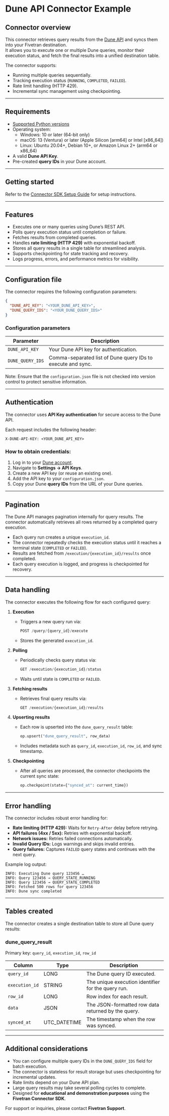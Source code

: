 # Dune API Connector Example

## Connector overview

This connector retrieves query results from the [Dune API](https://dune.com/docs/api/) and syncs them into your Fivetran destination.  
It allows you to execute one or multiple Dune queries, monitor their execution status, and fetch the final results into a unified destination table.

The connector supports:
- Running multiple queries sequentially.
- Tracking execution status (`RUNNING`, `COMPLETED`, `FAILED`).
- Rate limit handling (HTTP 429).
- Incremental sync management using checkpointing.

---

## Requirements

- [Supported Python versions](https://github.com/fivetran/fivetran_connector_sdk/blob/main/README.md#requirements)
- Operating system:
    - Windows: 10 or later (64-bit only)
    - macOS: 13 (Ventura) or later (Apple Silicon [arm64] or Intel [x86_64])
    - Linux: Ubuntu 20.04+, Debian 10+, or Amazon Linux 2+ (arm64 or x86_64)
- A valid **Dune API Key**.
- Pre-created **query IDs** in your Dune account.

---

## Getting started

Refer to the [Connector SDK Setup Guide](https://fivetran.com/docs/connectors/connector-sdk/setup-guide) for setup instructions.

---

## Features

- Executes one or many queries using Dune’s REST API.
- Polls query execution status until completion or failure.
- Fetches results from completed queries.
- Handles **rate limiting (HTTP 429)** with exponential backoff.
- Stores all query results in a single table for streamlined analysis.
- Supports checkpointing for state tracking and recovery.
- Logs progress, errors, and performance metrics for visibility.

---

## Configuration file

The connector requires the following configuration parameters:

```json
{
  "DUNE_API_KEY": "<YOUR_DUNE_API_KEY>",
  "DUNE_QUERY_IDS": "<YOUR_DUNE_QUERY_IDS>"
}
```

### Configuration parameters

| Parameter | Description |
|------------|-------------|
| `DUNE_API_KEY` | Your Dune API key for authentication. |
| `DUNE_QUERY_IDS` | Comma-separated list of Dune query IDs to execute and sync. |

Note: Ensure that the `configuration.json` file is not checked into version control to protect sensitive information.

---

## Authentication

The connector uses **API Key authentication** for secure access to the Dune API.

Each request includes the following header:
```
X-DUNE-API-KEY: <YOUR_DUNE_API_KEY>
```

### How to obtain credentials:

1. Log in to your [Dune account](https://dune.com/).
2. Navigate to **Settings → API Keys**.
3. Create a new API key (or reuse an existing one).
4. Add the API key to your `configuration.json`.
5. Copy your Dune **query IDs** from the URL of your Dune queries.

---

## Pagination

The Dune API manages pagination internally for query results. The connector automatically retrieves all rows returned by a completed query execution.

- Each query run creates a unique `execution_id`.
- The connector repeatedly checks the execution status until it reaches a terminal state (`COMPLETED` or `FAILED`).
- Results are fetched from `/execution/{execution_id}/results` once completed.
- Each query execution is logged, and progress is checkpointed for recovery.

---

## Data handling

The connector executes the following flow for each configured query:

1. **Execution**
    - Triggers a new query run via:
      ```python
      POST /query/{query_id}/execute
      ```
    - Stores the generated `execution_id`.

2. **Polling**
    - Periodically checks query status via:
      ```python
      GET /execution/{execution_id}/status
      ```
    - Waits until state is `COMPLETED` or `FAILED`.

3. **Fetching results**
    - Retrieves final query results via:
      ```python
      GET /execution/{execution_id}/results
      ```

4. **Upserting results**
    - Each row is upserted into the `dune_query_result` table:
      ```python
      op.upsert("dune_query_result", row_data)
      ```
    - Includes metadata such as `query_id`, `execution_id`, `row_id`, and sync timestamp.

5. **Checkpointing**
    - After all queries are processed, the connector checkpoints the current sync state:
      ```python
      op.checkpoint(state={"synced_at": current_time})
      ```

---

## Error handling

The connector includes robust error handling for:
- **Rate limiting (HTTP 429):** Waits for `Retry-After` delay before retrying.
- **API failures (4xx / 5xx):** Retries with exponential backoff.
- **Network issues:** Retries failed connections automatically.
- **Invalid Query IDs:** Logs warnings and skips invalid entries.
- **Query failures:** Captures `FAILED` query states and continues with the next query.

Example log output:
```
INFO: Executing Dune query 123456 …
INFO: Query 123456 → QUERY_STATE_RUNNING
INFO: Query 123456 → QUERY_STATE_COMPLETED
INFO: Fetched 500 rows for query 123456
INFO: Dune sync completed
```

---

## Tables created

The connector creates a single destination table to store all Dune query results:

### **dune_query_result**
Primary key: `query_id`, `execution_id`, `row_id`

| Column | Type | Description |
|---------|------|-------------|
| `query_id` | LONG | The Dune query ID executed. |
| `execution_id` | STRING | The unique execution identifier for the query run. |
| `row_id` | LONG | Row index for each result. |
| `data` | JSON | The JSON-formatted row data returned by the query. |
| `synced_at` | UTC_DATETIME | The timestamp when the row was synced. |

---

## Additional considerations

- You can configure multiple query IDs in the `DUNE_QUERY_IDS` field for batch execution.
- The connector is stateless for result storage but uses checkpointing for incremental updates.
- Rate limits depend on your Dune API plan.
- Large query results may take several polling cycles to complete.
- Designed for **educational and demonstration purposes** using the **Fivetran Connector SDK**.

For support or inquiries, please contact **Fivetran Support**.
